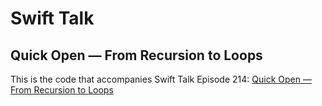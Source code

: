 # Swift Talk
## Quick Open — From Recursion to Loops

This is the code that accompanies Swift Talk Episode 214: [Quick Open — From Recursion to Loops](https://talk.objc.io/episodes/S01E214-quick-open-from-recursion-to-loops)

